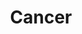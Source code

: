 ---
layout: smileys&emotion
title: Cancer
emoji: cancer
permalink: ♋.html
image: assets/img/3moji/cancer.png
---